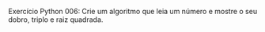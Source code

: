 Exercício Python 006: Crie um algoritmo que leia um número e mostre o seu dobro, triplo e raiz quadrada.
